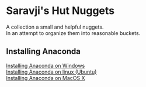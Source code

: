 # Saravji's Hut Nuggets

A collection a small and helpful nuggets.  
In an attempt to organize them into reasonable buckets.   

## Installing Anaconda
[Installing Anaconda on Windows](content/install_anaconda_windows.md)   
[Installing Anaconda on linux (Ubuntu)](content/installing_anaconda_ubuntu.md)   
[Installing Anaconda on MacOS X](content/installing_anaconda_mac.md)   
